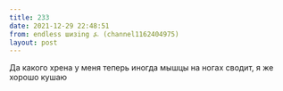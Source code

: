 ```yaml
---
title: 233
date: 2021-12-29 22:48:51
from: endless шизing ⍼ (channel1162404975)
layout: post
---
```


Да какого хрена у меня теперь иногда мышцы на ногах сводит, я же хорошо кушаю
